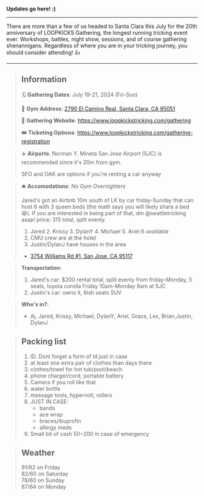 <!-- # Loopkicks Field Trip -->

**Updates go here! :)**

---

There are more than a few of us headed to Santa Clara this July for the 20th anniversary of LOOPKICKS Gathering, the longest running tricking event ever. Workshops, battles, night show, sessions, and of course gathering shenannigans. Regardless of where you are in your tricking journey, you should consider attending! 👍

---

> ## Information
>
> 🗓️ **Gathering Dates**: July 19-21, 2024 (Fri-Sun)
>
> 🧭 **Gym Address**: [2790 El Camino Real, Santa Clara, CA 95051](https://www.google.com/maps/place/Loopkicks+Tricking/@37.3511595,-121.9770156,17z/data=!3m1!4b1!4m6!3m5!1s0x808fcbb1a4f785c7:0x38f83d64d579bc3f!8m2!3d37.3511595!4d-121.9770156!16s%2Fg%2F11f6dl8gbw?entry=ttu)
>
> 🔗 **Gathering Website**: https://www.loopkickstricking.com/gathering
>
> 🎟️ **Ticketing Options**: https://www.loopkickstricking.com/gathering-registration

> ✈️ **Airports**: Norman Y. Mineta San Jose Airport (SJC) is recommended since it's 20m from gym.
>
> SFO and OAK are options if you're renting a car anyway

> 🛎️ **Accomodations**: _No Gym Overnighters_
>
> Jared's got an Airbnb 10m south of LK by car friday-Sunday that can host 6 with 3 queen beds (the math says you will likely share a bed 😅). If you are interested in being part of that, dm @seattletricking asap! price: 315 total, split evenly.
>
> 1.  Jared 2. Krissy 3. DylanY 4. Michael 5. Ariel 6 _available_
> 2.  CMU crew are at the hotel
> 3.  Justin/DylanJ have houses in the area
>
> - [3754 Williams Rd #1, San Jose, CA 95117](https://maps.app.goo.gl/2poXZm3K4JPkr4TD8)

> **Transportation**:
>
> 1. Jared's car: $200 rental total, split evenly from friday-Monday, 5 seats, toyota corolla Friday 10am-Monday 8am at SJC
> 2. Justin's car: owns it, 6ish seats SUV

> **Who's in?**:
>
> - Aj, Jared, Krissy, Michael, DylanY, Ariel, Grace, Lex, Brian,Justin, DylanJ

> ## Packing list
>
> 1.  ID. Dont forget a form of Id just in case
> 1.  at least one extra pair of clothes than days there
> 1.  clothes/towel for hot tub/pool/beach
> 1.  phone charger/cord, portable battery
> 1.  Camera if you roll like that
> 1.  water bottle
> 1.  massage tools, hypervolt, rollers
> 1.  JUST IN CASE:
>     - bands
>     - ace wrap
>     - braces/ibuprofin
>     - allergy meds
> 1.  Small bit of cash $50-$200 in case of emergency

> ## Weather
>
> 91/62 on Friday  
> 82/60 on Saturday  
> 78/60 on Sunday  
> 87/64 on Monday
